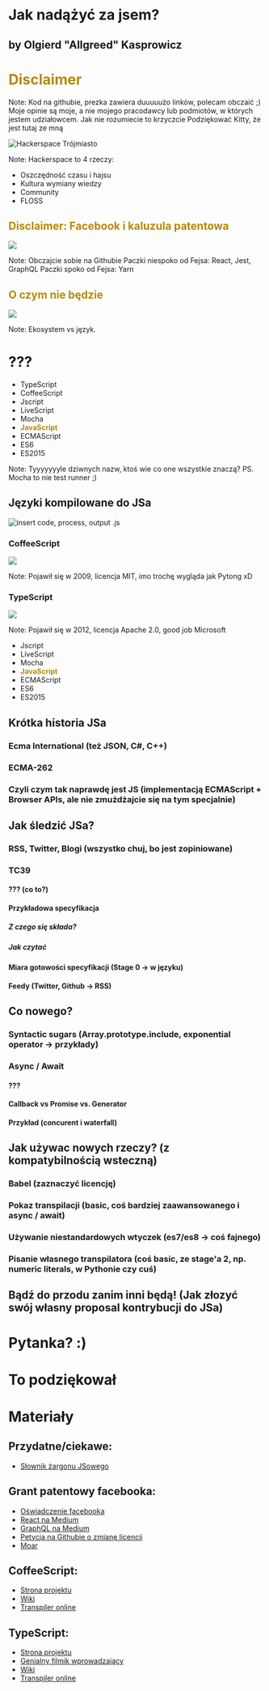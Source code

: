 # Jak nadążyć za jsem?
## by Olgierd &#34;Allgreed&#34; Kasprowicz



# <span style="color: #b58900">Disclaimer</span>
<!-- .slide: data-background-color="black" -->

Note:
Kod na githubie, prezka zawiera duuuuużo linków, polecam obczaić ;)
Moje opinie są moje, a nie mojego pracodawcy lub podmiotów, w których jestem udziałowcem.
Jak nie rozumiecie to krzyczcie
Podziękować Kitty, że jest tutaj ze mną


<!-- .slide: data-background-color="black" -->
<img src="img/hs_logo.png" style="background: none; border: none" alt="Hackerspace Trójmiasto" />

Note:
Hackerspace to 4 rzeczy:
- Oszczędność czasu i hajsu
- Kultura wymiany wiedzy
- Community
- FLOSS


## <span style="color: #b58900">Disclaimer: Facebook i kaluzula patentowa</span>
<!-- .slide: data-background-color="black" -->

![](img/facebook_patent.png)

Note:
Obczajcie sobie na Githubie
Paczki niespoko od Fejsa: React, Jest, GraphQL
Paczki spoko od Fejsa: Yarn


## <span style="color: #b58900">O czym nie będzie</span>
<!-- .slide: data-background-color="black" -->

![](img/js_ecosystem.png)

Note:
Ekosystem vs język.



# ???

- TypeScript
- CoffeeScript
- Jscript
- LiveScript
- Mocha
- <span style="font-weight: bold; color: #b58900">JavaScript</span>
- ECMAScript
- ES6
- ES2015

Note:
Tyyyyyyyle dziwnych nazw, ktoś wie co one wszystkie znaczą? PS. Mocha to nie test runner ;)


## Języki kompilowane do JSa

<img src="img/js_compilation.png" alt="insert code, process, output .js" style="background: none; border: none; box-shadow: none;">


### CoffeeScript

![](img/coffeescript_to_js.png)

Note:
Pojawił się w 2009, licencja MIT, imo trochę wygląda jak Pytong xD


### TypeScript

![](img/typescript_to_js.png)

Note:
Pojawił się w 2012, licencja Apache 2.0, good job Microsoft


- Jscript
- LiveScript
- Mocha
- <span style="font-weight: bold; color: #b58900">JavaScript</span>
- ECMAScript
- ES6
- ES2015


## Krótka historia JSa
<!-- Tu skończyłem, pozmieniać tytuły -->



### Ecma International (też JSON, C#, C++)
### ECMA-262
### Czyli czym tak naprawdę jest JS (implementacją ECMAScript + Browser APIs, ale nie zmużdżajcie się na tym specjalnie)

## Jak śledzić JSa?

### RSS, Twitter, Blogi (wszystko chuj, bo jest zopiniowane)
### TC39
#### ??? (co to?)

#### Przykładowa specyfikacja
##### Z czego się składa?
##### Jak czytać
#### Miara gotowości specyfikacji (Stage 0 -> w języku)

#### Feedy (Twitter, Github -> RSS)

## Co nowego?

### Syntactic sugars (Array.prototype.include, exponential operator -> przykłady)

### Async / Await

#### ???
#### Callback vs Promise vs. Generator
#### Przykład (concurent i waterfall)

## Jak używac nowych rzeczy? (z kompatybilnością wsteczną)

### Babel (zaznaczyć licencję)
### Pokaz transpilacji (basic, coś bardziej zaawansowanego i async / await)
### Używanie niestandardowych wtyczek (es7/es8 -> coś fajnego)
### Pisanie własnego transpilatora (coś basic, ze stage'a 2, np. numeric literals, w Pythonie czy cuś)

## Bądź do przodu zanim inni będą! (Jak złozyć swój własny proposal kontrybucji do JSa)
<!-- TU skończyłem -->



# Pytanka? :)



# To podziękował



# Materiały


## Przydatne/ciekawe:

- [Słownik żargonu JSowego](http://jargon.js.org/)


## Grant patentowy facebooka:
- [Oświadczenie facebooka](https://code.facebook.com/posts/1639473982937255/updating-our-open-source-patent-grant/)
- [React na Medium](https://medium.com/@dwalsh.sdlr/react-facebook-and-the-revokable-patent-license-why-its-a-paper-25c40c50b562)
- [GraphQL na Medium](https://medium.com/@dwalsh.sdlr/using-graphql-why-facebook-now-owns-you-3182751028c9)
- [Petycja na Githubie o zmianę licencji](https://github.com/facebook/react/issues/10191#)
- [Moar](https://www.theregister.co.uk/2017/08/21/facebook_apache_openbsd_plus_license_dispute/)


## CoffeeScript:

- [Strona projektu](http://coffeescript.org/)
- [Wiki](https://en.wikipedia.org/wiki/CoffeeScript)
- [Transpiler online](http://js2.coffee/)


## TypeScript:

- [Strona projektu](https://www.typescriptlang.org/)
- [Genialny filmik wprowadzający](https://channel9.msdn.com/Events/Build/2017/B8088/)
- [Wiki](https://en.wikipedia.org/wiki/TypeScript)
- [Transpiler online](https://www.typescriptlang.org/play/)
